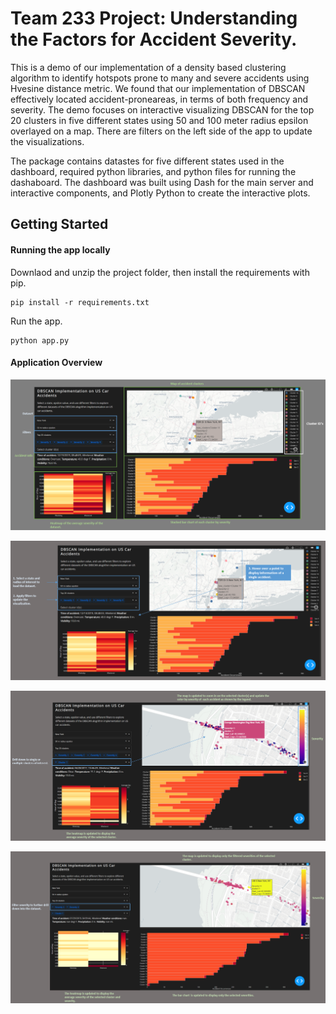 # Team 233 Project: Understanding the Factors for Accident Severity.
This is a demo of our implementation of a density based clustering algorithm to identify hotspots prone to many and severe accidents using Hvesine distance metric. We found that our implementation of DBSCAN effectively located accident-proneareas, in terms of both frequency and severity. The demo focuses on interactive visualizing DBSCAN for the top 20 clusters in five different states using 50 and 100 meter radius epsilon overlayed on a map. There are filters on the left side of the app to update the visualizations.

The package contains datastes for five different states used in the dashboard, required python libraries, and python files for running the dashaboard. The dashboard was built using Dash for the main server and interactive components, and Plotly Python to create the interactive plots. 

## Getting Started
#### Running the app locally
Downlaod and unzip the project folder, then install the requirements with pip.

```
pip install -r requirements.txt
```

Run the app.
```
python app.py
```

#### Application Overview
![](screenshots/overview.png)

![](screenshots/instructions.png)

![](screenshots/select_cluster.png)


![](screenshots/severityfilter.png)
